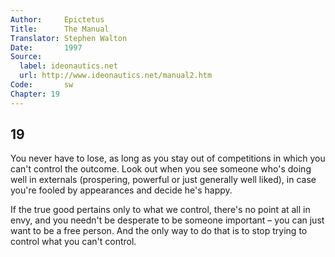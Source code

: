 ```yaml
---
Author:     Epictetus  
Title:      The Manual  
Translator: Stephen Walton  
Date:       1997  
Source:
  label: ideonautics.net
  url: http://www.ideonautics.net/manual2.htm
Code:       sw  
Chapter: 19
---
```

##  19

You never have to lose, as long as you stay out of competitions in which you
can't control the outcome. Look out when you see someone who's doing well in
externals (prospering, powerful or just generally well liked), in case you're
fooled by appearances and decide he's happy.

If the true good pertains only to what we control, there's no point at all in
envy, and you needn't be desperate to be someone important – you can just want
to be a free person. And the only way to do that is to stop trying to control
what you can't control.



